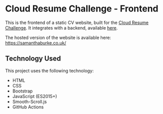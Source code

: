 # Cloud Resume Challenge - Frontend

This is the frontend of a static CV website, built for the [Cloud Resume Challenge](https://cloudresumechallenge.dev/instructions/). It integrates with a backend, available [here](https://github.com/notwaving/cloud-resume-backend).

The hosted version of the website is available here:
https://samanthaburke.co.uk/

## Technology Used

This project uses the following technology:

- HTML
- CSS
- Bootstrap
- JavaScript (ES2015+)
- Smooth-Scroll.js
- GitHub Actions
